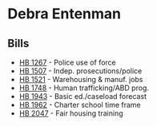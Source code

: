 # Debra Entenman
## Bills
* [HB 1267](bill/2021-22/hb/1267/) - Police use of force
* [HB 1507](bill/2021-22/hb/1507/) - Indep. prosecutions/police
* [HB 1521](bill/2021-22/hb/1521/) - Warehousing & manuf. jobs
* [HB 1748](bill/2021-22/hb/1748/) - Human trafficking/ABD prog.
* [HB 1943](bill/2021-22/hb/1943/) - Basic ed./caseload forecast
* [HB 1962](bill/2021-22/hb/1962/) - Charter school time frame
* [HB 2047](bill/2021-22/hb/2047/) - Fair housing training
